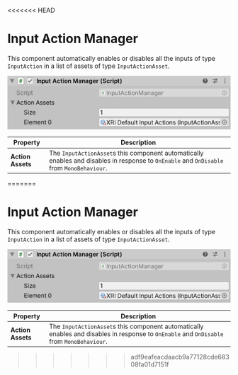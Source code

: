 <<<<<<< HEAD
# Input Action Manager

This component automatically enables or disables all the inputs of type `InputAction` in a list of assets of type `InputActionAsset`.

![InputActionManager component](images/input-action-manager.png)

| **Property** | **Description** |
|--|--|
| **Action Assets** | The `InputActionAsset`s this component automatically enables and disables in response to `OnEnable` and `OnDisable` from `MonoBehaviour`. |
=======
# Input Action Manager

This component automatically enables or disables all the inputs of type `InputAction` in a list of assets of type `InputActionAsset`.

![InputActionManager component](images/input-action-manager.png)

| **Property** | **Description** |
|--|--|
| **Action Assets** | The `InputActionAsset`s this component automatically enables and disables in response to `OnEnable` and `OnDisable` from `MonoBehaviour`. |
>>>>>>> adf9eafeacdaacb9a77128cde68308fa01d7151f
